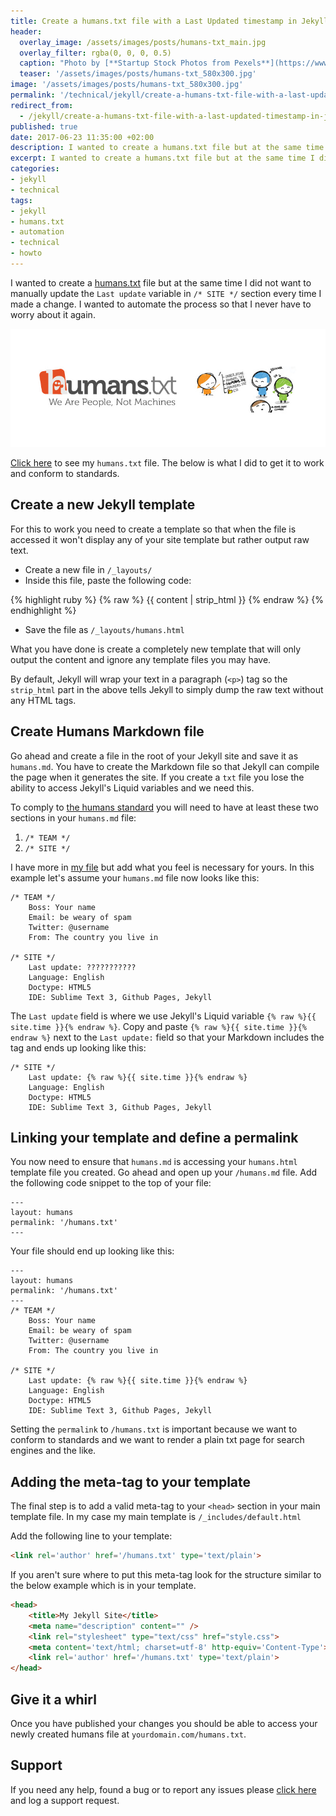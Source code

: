 ```yaml
---
title: Create a humans.txt file with a Last Updated timestamp in Jekyll
header:
  overlay_image: /assets/images/posts/humans-txt_main.jpg
  overlay_filter: rgba(0, 0, 0, 0.5)
  caption: "Photo by [**Startup Stock Photos from Pexels**](https://www.pexels.com/photo/man-wearing-black-and-white-stripe-shirt-looking-at-white-printer-papers-on-the-wall-212286/)"
  teaser: '/assets/images/posts/humans-txt_580x300.jpg'
image: '/assets/images/posts/humans-txt_580x300.jpg'
permalink: '/technical/jekyll/create-a-humans-txt-file-with-a-last-updated-timestamp-in-jekyll.html'
redirect_from:
  - /jekyll/create-a-humans-txt-file-with-a-last-updated-timestamp-in-jekyll.html
published: true
date: 2017-06-23 11:35:00 +02:00
description: I wanted to create a humans.txt file but at the same time I did not want to manually update the `Last update` variable in `/* SITE */` section every time I made a change. I wanted to automate the process so that I never have to worry about it again. 
excerpt: I wanted to create a humans.txt file but at the same time I did not want to manually update the `Last update` variable in `/* SITE */` section every time I made a change. I wanted to automate the process so that I never have to worry about it again. 
categories:
- jekyll
- technical
tags:
- jekyll
- humans.txt
- automation
- technical
- howto
---
```

I wanted to create a [humans.txt][humans] file but at the same time I did not want to manually update the `Last update` variable in `/* SITE */` section every time I made a change. I wanted to automate the process so that I never have to worry about it again.

![Humans.txt][image]

[Click here][my-humans] to see my `humans.txt` file. The below is what I did to get it to work and conform to standards.

## Create a new Jekyll template
For this to work you need to create a template so that when the file is accessed it won't display any of your site template but rather output raw text.

* Create a new file in `/_layouts/`
* Inside this file, paste the following code:

{% highlight ruby %}
{% raw %}
{{ content | strip_html }}
{% endraw %}
{% endhighlight %}

* Save the file as `/_layouts/humans.html`

What you have done is create a completely new template that will only output the content and ignore any template files you may have. 

By default, Jekyll will wrap your text in a paragraph (`<p>`) tag so the `strip_html` part in the above tells Jekyll to simply dump the raw text without any HTML tags. 

## Create Humans Markdown file
Go ahead and create a file in the root of your Jekyll site and save it as `humans.md`. You have to create the Markdown file so that Jekyll can compile the page when it generates the site. If you create a `txt` file you lose the ability to access Jekyll's Liquid variables and we need this.

To comply to [the humans standard][standard] you will need to have at least these two sections in your `humans.md` file:
 1. `/* TEAM */`
 2. `/* SITE */`

I have more in [my file][my-humans] but add what you feel is necessary for yours. In this example let's assume your `humans.md` file now looks like this:
```
/* TEAM */
    Boss: Your name
    Email: be weary of spam
    Twitter: @username
    From: The country you live in

/* SITE */
    Last update: ???????????
    Language: English
    Doctype: HTML5
    IDE: Sublime Text 3, Github Pages, Jekyll
```
The `Last update` field is where we use Jekyll's Liquid variable `{% raw %}{{ site.time }}{% endraw %}`. Copy and paste `{% raw %}{{ site.time }}{% endraw %}` next to the `Last update:` field so that your Markdown includes the tag and ends up looking like this:
```
/* SITE */
    Last update: {% raw %}{{ site.time }}{% endraw %}
    Language: English
    Doctype: HTML5
    IDE: Sublime Text 3, Github Pages, Jekyll
```

## Linking your template and define a permalink
You now need to ensure that `humans.md` is accessing your `humans.html` template file you created. Go ahead and open up your `/humans.md` file. Add the following code snippet to the top of your file:

```
---
layout: humans
permalink: '/humans.txt'
---
```
Your file should end up looking like this:

```
---
layout: humans
permalink: '/humans.txt'
---
/* TEAM */
    Boss: Your name
    Email: be weary of spam
    Twitter: @username
    From: The country you live in

/* SITE */
    Last update: {% raw %}{{ site.time }}{% endraw %}
    Language: English
    Doctype: HTML5
    IDE: Sublime Text 3, Github Pages, Jekyll
```
Setting the `permalink` to `/humans.txt` is important because we want to conform to standards and we want to render a plain txt page for search engines and the like.

## Adding the meta-tag to your template
The final step is to add a valid meta-tag to your `<head>` section in your main template file. In my case my main template is `/_includes/default.html`

Add the following line to your template:
```html
<link rel='author' href='/humans.txt' type='text/plain'>
```
If you aren't sure where to put this meta-tag look for the structure similar to the below example which is in your template.
```html
<head>
    <title>My Jekyll Site</title>
    <meta name="description" content="" />
    <link rel="stylesheet" type="text/css" href="style.css">
    <meta content='text/html; charset=utf-8' http-equiv='Content-Type'>
    <link rel='author' href='/humans.txt' type='text/plain'>
</head>
```

## Give it a whirl 
Once you have published your changes you should be able to access your newly created humans file at `yourdomain.com/humans.txt`.

## Support
If you need any help, found a bug or to report any issues please [click here][support] and log a support request. 

[my-humans]: /humans.txt
[humans]: http://humanstxt.org
[standard]: http://humanstxt.org/Standard.html
[support]: https://github.com/justinhartman/justinhartman.github.io/issues/new
[image]: /assets/images/posts/humans-txt.jpg
